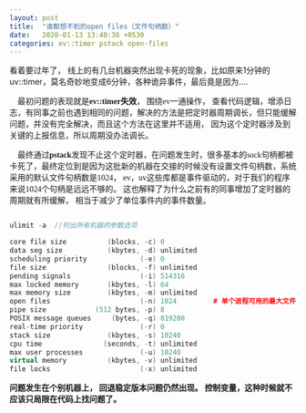```yaml
---
layout: post
title:  "谁都想不到的open files（文件句柄数）"
date:   2020-01-13 13:40:36 +0530
categories: ev::timer pstack open-files
---
```

看着要过年了， 线上的有几台机器突然出现卡死的现象，比如原来1分钟的uv::timer，莫名奇妙地变成6分钟，各种诡异事件，最后竟是因为....

<font face="微软雅黑" >&#8195;最初问题的表现就是**ev::timer失效**， 围绕ev一通操作， 查看代码逻辑，增添日志，有同事之前也遇到相同的问题，解决的方法是把定时器周期调长，但只能缓解问题，并没有完全解决，而且这个方法在这里并不适用，
因为这个定时器涉及到关键的上报信息，所以周期没办法调长。</font>

<font face="微软雅黑" >&#8195;最终通过**pstack**发现不止这个定时器，在问题发生时，很多基本的sock句柄都被卡死了，最终定位到是因为这批新的机器在交接的时候没有设置文件句柄数，系统采用的默认文件句柄数是1024， ev，uv这些库都是事件驱动的，对于我们的程序来说1024个句柄是远远不够的。
这也解释了为什么之前有的同事增加了定时器的周期就有所缓解， 相当于减少了单位事件内的事件数量。
</font>

```c++

ulimit -a  //列出所有机器的参数选项

core file size          (blocks, -c) 0
data seg size           (kbytes, -d) unlimited
scheduling priority             (-e) 0
file size               (blocks, -f) unlimited
pending signals                 (-i) 514316
max locked memory       (kbytes, -l) 64
max memory size         (kbytes, -m) unlimited
open files                      (-n) 1024         # 单个进程可用的最大文件句柄数（系统默认1024）
pipe size            (512 bytes, -p) 8
POSIX message queues     (bytes, -q) 819200
real-time priority              (-r) 0
stack size              (kbytes, -s) 10240
cpu time               (seconds, -t) unlimited
max user processes              (-u) 10240
virtual memory          (kbytes, -v) unlimited
file locks                      (-x) unlimited

```

**问题发生在个别机器上， 回退稳定版本问题仍然出现。 控制变量，这种时候就不应该只局限在代码上找问题了。**
